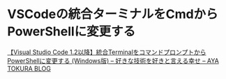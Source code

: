 # VSCodeの統合ターミナルをCmdからPowerShellに変更する

[【Visual Studio Code 1.2以降】統合TerminalをコマンドプロンプトからPowerShellに変更する (Windows版) – 好きな技術を好きと言える幸せ – AYA TOKURA BLOG](https://blogs.msdn.microsoft.com/ayatokura/2016/06/10/vscode_terminal_powershell/)

